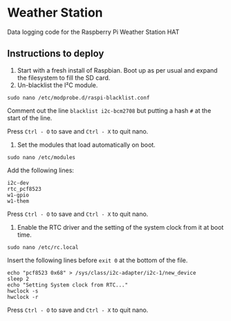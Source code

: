 Weather Station
==============

Data logging code for the Raspberry Pi Weather Station HAT

## Instructions to deploy

1. Start with a fresh install of Raspbian. Boot up as per usual and expand the filesystem to fill the SD card.
1. Un-blacklist the I²C module.

  `sudo nano /etc/modprobe.d/raspi-blacklist.conf`

  Comment out the line `blacklist i2c-bcm2708` but putting a hash `#` at the start of the line.
  
  Press `Ctrl - O` to save and `Ctrl - X` to quit nano.

1. Set the modules that load automatically on boot.

  `sudo nano /etc/modules`
  
  Add the following lines:
  
  ```
  i2c-dev
  rtc_pcf8523
  w1-gpio
  w1-them
  ```
  
  Press `Ctrl - O` to save and `Ctrl - X` to quit nano.

1. Enable the RTC driver and the setting of the system clock from it at boot time.

  `sudo nano /etc/rc.local`
  
  Insert the following lines before `exit 0` at the bottom of the file.
  
  ```
  echo "pcf8523 0x68" > /sys/class/i2c-adapter/i2c-1/new_device
  sleep 2
  echo "Setting System clock from RTC..."
  hwclock -s
  hwclock -r
  ```
  
  Press `Ctrl - O` to save and `Ctrl - X` to quit nano.
